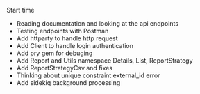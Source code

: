 Start time

- Reading documentation and looking at the api endpoints
- Testing endpoints with Postman
- Add httparty to handle http request
- Add Client to handle login authentication
- Add pry gem for debuging
- Add Report and Utils namespace Details, List, ReportStrategy
- Add ReportStrategyCsv and fixes
- Thinking about unique constraint external_id error
- Add sidekiq background processing

